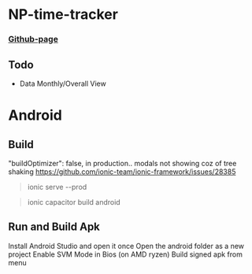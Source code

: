 # NP-time-tracker

### [Github-page](https://johnsmithdoe.github.io/np-time-tracker/)

## Todo 
* Data Monthly/Overall View

Android
=======

Build
----

"buildOptimizer": false, in production.. modals not showing coz of tree shaking
https://github.com/ionic-team/ionic-framework/issues/28385
> ionic serve --prod

>ionic capacitor build android

Run and Build Apk
---
Install Android Studio and open it once
Open the android folder as a new project
Enable SVM Mode in Bios (on AMD ryzen)
Build signed apk from menu
